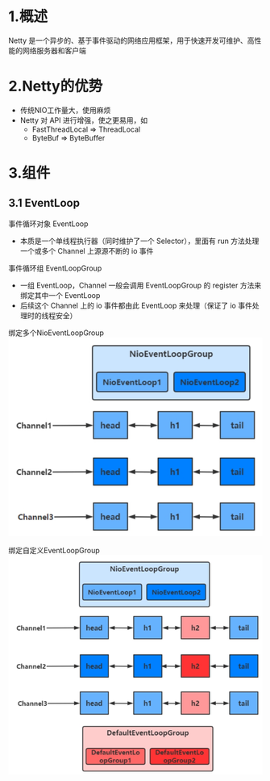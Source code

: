# 1.概述
Netty 是一个异步的、基于事件驱动的网络应用框架，用于快速开发可维护、高性能的网络服务器和客户端

# 2.Netty的优势
- 传统NIO工作量大，使用麻烦
- Netty 对 API 进行增强，使之更易用，如
    - FastThreadLocal => ThreadLocal
    - ByteBuf => ByteBuffer

# 3.组件
## 3.1 EventLoop
事件循环对象 EventLoop
- 本质是一个单线程执行器（同时维护了一个 Selector），里面有 run 方法处理一个或多个 Channel 上源源不断的 io 事件

事件循环组 EventLoopGroup
- 一组 EventLoop，Channel 一般会调用 EventLoopGroup 的 register 方法来绑定其中一个 EventLoop
- 后续这个 Channel 上的 io 事件都由此 EventLoop 来处理（保证了 io 事件处理时的线程安全）

绑定多个NioEventLoopGroup
![](netty-demo02/img/NioEventLoopGroup.jpg)

绑定自定义EventLoopGroup
![](netty-demo02/img/自定义EventLoopGroup.jpg)

